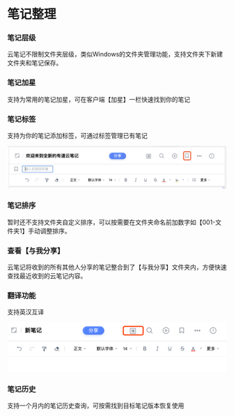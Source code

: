 # 笔记整理

### 笔记层级

云笔记不限制文件夹层级，类似Windows的文件夹管理功能，支持文件夹下新建文件夹和笔记保存。

### 笔记加星

支持为常用的笔记加星，可在客户端【加星】一栏快速找到你的笔记

### 笔记标签

支持为你的笔记添加标签，可通过标签管理已有笔记

![](../.gitbook/assets/image%20%282%29.png)

### 笔记排序

暂时还不支持文件夹自定义排序，可以按需要在文件夹命名前加数字如【001-文件夹1】手动调整排序。

### 查看【与我分享】

云笔记将收到的所有其他人分享的笔记整合到了【与我分享】文件夹内，方便快速查找最近收到的云笔记内容。

### 翻译功能

支持英汉互译

![](../.gitbook/assets/image%20%2814%29.png)

### 笔记历史

支持一个月内的笔记历史查询，可按需找到目标笔记版本恢复使用




